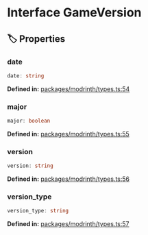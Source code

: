 # Interface GameVersion

## 🏷️ Properties

### date

```ts
date: string
```
<p style="font-size: 14px; color: var(--vp-c-text-2)">
<strong>Defined in:</strong> <a href="https://github.com/voxelum/minecraft-launcher-core-node/blob/master/packages/modrinth/types.ts#L54" target="_blank" rel="noreferrer">packages/modrinth/types.ts:54</a>
</p>


### major

```ts
major: boolean
```
<p style="font-size: 14px; color: var(--vp-c-text-2)">
<strong>Defined in:</strong> <a href="https://github.com/voxelum/minecraft-launcher-core-node/blob/master/packages/modrinth/types.ts#L55" target="_blank" rel="noreferrer">packages/modrinth/types.ts:55</a>
</p>


### version

```ts
version: string
```
<p style="font-size: 14px; color: var(--vp-c-text-2)">
<strong>Defined in:</strong> <a href="https://github.com/voxelum/minecraft-launcher-core-node/blob/master/packages/modrinth/types.ts#L56" target="_blank" rel="noreferrer">packages/modrinth/types.ts:56</a>
</p>


### version_type

```ts
version_type: string
```
<p style="font-size: 14px; color: var(--vp-c-text-2)">
<strong>Defined in:</strong> <a href="https://github.com/voxelum/minecraft-launcher-core-node/blob/master/packages/modrinth/types.ts#L57" target="_blank" rel="noreferrer">packages/modrinth/types.ts:57</a>
</p>


